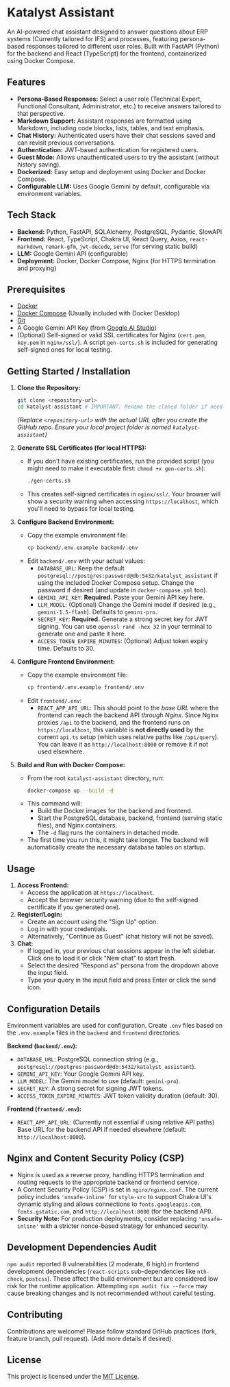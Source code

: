 # Katalyst Assistant

An AI-powered chat assistant designed to answer questions about ERP systems (Currently tailored for IFS) and processes, featuring persona-based responses tailored to different user roles. Built with FastAPI (Python) for the backend and React (TypeScript) for the frontend, containerized using Docker Compose.

## Features

*   **Persona-Based Responses:** Select a user role (Technical Expert, Functional Consultant, Administrator, etc.) to receive answers tailored to that perspective.
*   **Markdown Support:** Assistant responses are formatted using Markdown, including code blocks, lists, tables, and text emphasis.
*   **Chat History:** Authenticated users have their chat sessions saved and can revisit previous conversations.
*   **Authentication:** JWT-based authentication for registered users.
*   **Guest Mode:** Allows unauthenticated users to try the assistant (without history saving).
*   **Dockerized:** Easy setup and deployment using Docker and Docker Compose.
*   **Configurable LLM:** Uses Google Gemini by default, configurable via environment variables.

## Tech Stack

*   **Backend:** Python, FastAPI, SQLAlchemy, PostgreSQL, Pydantic, SlowAPI
*   **Frontend:** React, TypeScript, Chakra UI, React Query, Axios, `react-markdown`, `remark-gfm`, `jwt-decode`, `serve` (for serving static build)
*   **LLM:** Google Gemini API (configurable)
*   **Deployment:** Docker, Docker Compose, Nginx (for HTTPS termination and proxying)

## Prerequisites

*   [Docker](https://docs.docker.com/get-docker/)
*   [Docker Compose](https://docs.docker.com/compose/install/) (Usually included with Docker Desktop)
*   [Git](https://git-scm.com/downloads)
*   A Google Gemini API Key (from [Google AI Studio](https://ai.google.dev/))
*   (Optional) Self-signed or valid SSL certificates for Nginx (`cert.pem`, `key.pem` in `nginx/ssl/`). A script `gen-certs.sh` is included for generating self-signed ones for local testing.

## Getting Started / Installation

1.  **Clone the Repository:**
    ```bash
    git clone <repository-url>
    cd katalyst-assistant # IMPORTANT: Rename the cloned folder if needed
    ```
    *(Replace `<repository-url>` with the actual URL after you create the GitHub repo. Ensure your local project folder is named `katalyst-assistant`)*

2.  **Generate SSL Certificates (for local HTTPS):**
    *   If you don't have existing certificates, run the provided script (you might need to make it executable first: `chmod +x gen-certs.sh`):
        ```bash
        ./gen-certs.sh
        ```
    *   This creates self-signed certificates in `nginx/ssl/`. Your browser will show a security warning when accessing `https://localhost`, which you'll need to bypass for local testing.

3.  **Configure Backend Environment:**
    *   Copy the example environment file:
        ```bash
        cp backend/.env.example backend/.env
        ```
    *   Edit `backend/.env` with your actual values:
        *   `DATABASE_URL`: Keep the default `postgresql://postgres:password@db:5432/katalyst_assistant` if using the included Docker Compose setup. Change the password if desired (and update in `docker-compose.yml` too).
        *   `GEMINI_API_KEY`: **Required.** Paste your Gemini API key here.
        *   `LLM_MODEL`: (Optional) Change the Gemini model if desired (e.g., `gemini-1.5-flash`). Defaults to `gemini-pro`.
        *   `SECRET_KEY`: **Required.** Generate a strong secret key for JWT signing. You can use `openssl rand -hex 32` in your terminal to generate one and paste it here.
        *   `ACCESS_TOKEN_EXPIRE_MINUTES`: (Optional) Adjust token expiry time. Defaults to 30.

4.  **Configure Frontend Environment:**
    *   Copy the example environment file:
        ```bash
        cp frontend/.env.example frontend/.env
        ```
    *   Edit `frontend/.env`:
        *   `REACT_APP_API_URL`: This should point to the *base URL* where the frontend can reach the backend API *through Nginx*. Since Nginx proxies `/api` to the backend, and the frontend runs on `https://localhost`, this variable is **not directly used** by the current `api.ts` setup (which uses relative paths like `/api/query`). You can leave it as `http://localhost:8000` or remove it if not used elsewhere.

5.  **Build and Run with Docker Compose:**
    *   From the root `katalyst-assistant` directory, run:
        ```bash
        docker-compose up --build -d
        ```
    *   This command will:
        *   Build the Docker images for the backend and frontend.
        *   Start the PostgreSQL database, backend, frontend (serving static files), and Nginx containers.
        *   The `-d` flag runs the containers in detached mode.
    *   The first time you run this, it might take longer. The backend will automatically create the necessary database tables on startup.

## Usage

1.  **Access Frontend:**
    *   Access the application at `https://localhost`.
    *   Accept the browser security warning (due to the self-signed certificate if you generated one).
2.  **Register/Login:**
    *   Create an account using the "Sign Up" option.
    *   Log in with your credentials.
    *   Alternatively, "Continue as Guest" (chat history will not be saved).
3.  **Chat:**
    *   If logged in, your previous chat sessions appear in the left sidebar. Click one to load it or click "New chat" to start fresh.
    *   Select the desired "Respond as" persona from the dropdown above the input field.
    *   Type your query in the input field and press Enter or click the send icon.

## Configuration Details

Environment variables are used for configuration. Create `.env` files based on the `.env.example` files in the `backend` and `frontend` directories.

**Backend (`backend/.env`):**

*   `DATABASE_URL`: PostgreSQL connection string (e.g., `postgresql://postgres:password@db:5432/katalyst_assistant`).
*   `GEMINI_API_KEY`: Your Google Gemini API key.
*   `LLM_MODEL`: The Gemini model to use (default: `gemini-pro`).
*   `SECRET_KEY`: A strong secret for signing JWT tokens.
*   `ACCESS_TOKEN_EXPIRE_MINUTES`: JWT token validity duration (default: 30).

**Frontend (`frontend/.env`):**

*   `REACT_APP_API_URL`: (Currently not essential if using relative API paths) Base URL for the backend API if needed elsewhere (default: `http://localhost:8000`).

## Nginx and Content Security Policy (CSP)

*   Nginx is used as a reverse proxy, handling HTTPS termination and routing requests to the appropriate backend or frontend service.
*   A Content Security Policy (CSP) is set in `nginx/nginx.conf`. The current policy includes `'unsafe-inline'` for `style-src` to support Chakra UI's dynamic styling and allows connections to `fonts.googleapis.com`, `fonts.gstatic.com`, and `http://localhost:8000` (for the backend API).
*   **Security Note:** For production deployments, consider replacing `'unsafe-inline'` with a stricter nonce-based strategy for enhanced security.

## Development Dependencies Audit

`npm audit` reported 8 vulnerabilities (2 moderate, 6 high) in frontend development dependencies (`react-scripts` sub-dependencies like `nth-check`, `postcss`). These affect the build environment but are considered low risk for the runtime application. Attempting `npm audit fix --force` may cause breaking changes and is not recommended without careful testing.

## Contributing

Contributions are welcome! Please follow standard GitHub practices (fork, feature branch, pull request). (Add more details if desired).

## License

This project is licensed under the [MIT License](LICENSE).